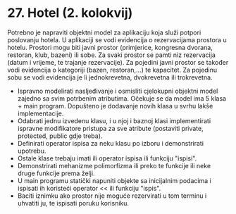 ﻿# 27. Hotel (2. kolokvij)

Potrebno je napraviti objektni model za aplikaciju koja služi potpori poslovanju hotela. U aplikaciji se vodi evidencija o
rezervacijama prostora u hotelu. Prostori mogu biti javni prostor (primjerice, kongresna dvorana, restoran, klub, bazeni) ili sobe.
Za svaki prostor se pamti niz rezervacija (datum i vrijeme, te trajanje rezervacije). Za pojedini javni prostor se također vodi
evidencija o kategoriji (bazen, restoran,...) te kapacitet. Za pojedinu sobu se vodi evidencija je li jednokrevetna, dvokrevetna ili
trokrevetna.

- Ispravno modelirati nasljeđivanje i osmisliti cjelokupni objektni model zajedno sa svim potrbenim atributima. Očekuje se da model ima 5 klasa + main program. Dopušteno je dodavanje novih klasa u svrhu lakše implementacije.
- Odabrati jednu izvedenu klasu, i u njoj i baznoj klasi implementirati ispravne modifikatore pristupa za sve atribute (postaviti private, protected, public gdje treba).
- Definirati operator ispisa za neku klasu po izboru i demonstrirati upotrebu.
- Ostale klase trebaju imati ili operator ispisa ili funkciju "ispisi".
- Demonstrirati mehanizme polimorfizma ili preko te funkcije ili neke druge funkcije prema želji.
- U main programu statički napuniti objekte sa inicijalnim podacima i ispisati ih koristeći operator << ili funkciju "ispis".
- Baciti iznimku ako prostor nije moguće rezervirati u tom terminu i uhvatiti ju, te ispisati poruku korisniku.